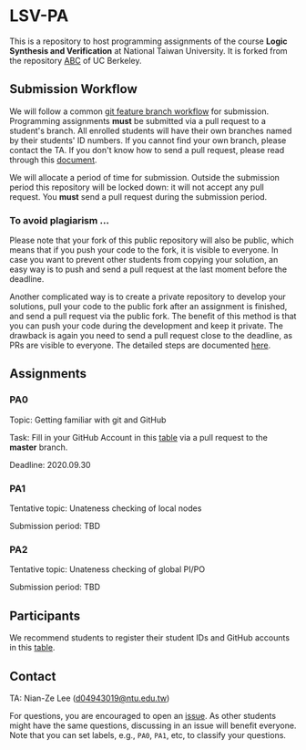 # LSV-PA
This is a repository to host programming assignments of the course **Logic Synthesis and Verification** at National Taiwan University.
It is forked from the repository [ABC](https://github.com/berkeley-abc/abc) of UC Berkeley.

## Submission Workflow
We will follow a common [git feature branch workflow](https://www.atlassian.com/git/tutorials/comparing-workflows/feature-branch-workflow) for submission.
Programming assignments **must** be submitted via a pull request to a student's branch.
All enrolled students will have their own branches named by their students' ID numbers.
If you cannot find your own branch, please contact the TA.
If you don't know how to send a pull request, please read through this [document](https://guides.github.com/activities/forking/).

We will allocate a period of time for submission.
Outside the submission period this repository will be locked down: it will not accept any pull request.
You **must** send a pull request during the submission period.

### To avoid plagiarism ...
Please note that your fork of this public repository will also be public,
which means that if you push your code to the fork, it is visible to everyone.
In case you want to prevent other students from copying your solution,
an easy way is to push and send a pull request at the last moment before the deadline.

Another complicated way is to create a private repository to develop your solutions,
pull your code to the public fork after an assignment is finished,
and send a pull request via the public fork.
The benefit of this method is that you can push your code during the development and keep it private.
The drawback is again you need to send a pull request close to the deadline, as PRs are visible to everyone.
The detailed steps are documented [here](./private-fork.md).

## Assignments
### PA0
Topic: Getting familiar with git and GitHub

Task: Fill in your GitHub Account in this [table](./lsv/admin/participants-id.csv) via a pull request to the **master** branch.

Deadline: 2020.09.30

### PA1
Tentative topic: Unateness checking of local nodes

Submission period: TBD

### PA2
Tentative topic: Unateness checking of global PI/PO

Submission period: TBD

## Participants
We recommend students to register their student IDs and GitHub accounts in this [table](./lsv/admin/participants-id.csv).

## Contact
TA: Nian-Ze Lee (d04943019@ntu.edu.tw)

For questions, you are encouraged to open an [issue](https://github.com/NTU-ALComLab/LSV-PA/issues).
As other students might have the same questions, discussing in an issue will benefit everyone.
Note that you can set labels, e.g., `PA0`, `PA1`, etc, to classify your questions.

